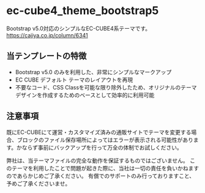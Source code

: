 # ec-cube4_theme_bootstrap5

Bootstrap v5.0対応のシンプルなEC-CUBE4系テーマです。
https://cajiya.co.jp/column/6341

## 当テンプレートの特徴

- Bootstrap v5.0 のみを利用した、非常にシンプルなマークアップ
- EC CUBE デフォルト テーマのレイアウトを再現
- 不要なコード、CSS Classを可能な限り除外したため、オリジナルのテーマデザインを作成するためのベースとして効率的に利用可能

## 注意事項

既にEC-CUBEにて運営・カスタマイズ済みの通販サイトでテーマを変更する場合、ブロックのファイル保存場所によってはエラーが表示される可能性があります。かならず事前にバックアップを行って万全の体制でお試しください。

弊社は、当テーマファイルの完全な動作を保証するものではございません。
このテーマを利用したことで問題が起きた際に、当社は一切の責任を負いかねますのであらかじめご了承ください。
有償でのサポートのみ行っておりますこと、予めご了承くださいませ。


